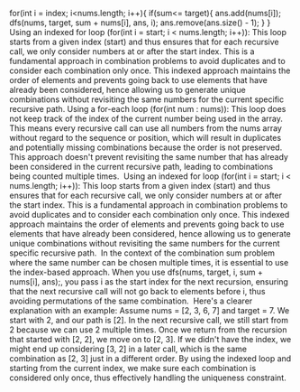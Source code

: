 for(int i = index; i<nums.length; i++){
if(sum<= target){
ans.add(nums[i]);
dfs(nums, target, sum + nums[i], ans, i);
ans.remove(ans.size() - 1);
}
}
Using an indexed for loop (for(int i = start; i < nums.length; i++)):
This loop starts from a given index (start) and thus ensures that for each recursive call, we only consider numbers at or after the start index. This is a fundamental approach in combination problems to avoid duplicates and to consider each combination only once. This indexed approach maintains the order of elements and prevents going back to use elements that have already been considered, hence allowing us to generate unique combinations without revisiting the same numbers for the current specific recursive path.
Using a for-each loop (for(int num : nums)):
This loop does not keep track of the index of the current number being used in the array. This means every recursive call can use all numbers from the nums array without regard to the sequence or position, which will result in duplicates and potentially missing combinations because the order is not preserved. This approach doesn't prevent revisiting the same number that has already been considered in the current recursive path, leading to combinations being counted multiple times.
​
Using an indexed for loop (for(int i = start; i < nums.length; i++)):
This loop starts from a given index (start) and thus ensures that for each recursive call, we only consider numbers at or after the start index. This is a fundamental approach in combination problems to avoid duplicates and to consider each combination only once. This indexed approach maintains the order of elements and prevents going back to use elements that have already been considered, hence allowing us to generate unique combinations without revisiting the same numbers for the current specific recursive path.
​
In the context of the combination sum problem where the same number can be chosen multiple times, it is essential to use the index-based approach. When you use dfs(nums, target, i, sum + nums[i], ans);, you pass i as the start index for the next recursion, ensuring that the next recursive call will not go back to elements before i, thus avoiding permutations of the same combination.
​
Here's a clearer explanation with an example:
​
Assume nums = [2, 3, 6, 7] and target = 7.
We start with 2, and our path is [2].
In the next recursive call, we still start from 2 because we can use 2 multiple times.
Once we return from the recursion that started with [2, 2], we move on to [2, 3]. If we didn't have the index, we might end up considering [3, 2] in a later call, which is the same combination as [2, 3] just in a different order.
By using the indexed loop and starting from the current index, we make sure each combination is considered only once, thus effectively handling the uniqueness constraint.
​
​
​
​
​